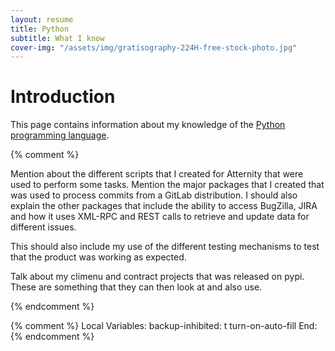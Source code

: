 ```yaml
---
layout: resume
title: Python
subtitle: What I know
cover-img: "/assets/img/gratisography-224H-free-stock-photo.jpg"
---
```


# Introduction

This page contains information about my knowledge of the [Python programming language](https://www.python.org).

{% comment %}

Mention about the different scripts that I created for Atternity that were used to perform some tasks.  Mention
the major packages that I created that was used to process commits from a GitLab distribution.  I should also
explain the other packages that include the ability to access BugZilla, JIRA and how it uses XML-RPC and REST
calls to retrieve and update data for different issues.

This should also include my use of the different testing mechanisms to test that the product was working as
expected.

Talk about my climenu and contract projects that was released on pypi.  These are something that they can then
look at and also use.

{% endcomment %}

{% comment %}
Local Variables:
backup-inhibited: t
turn-on-auto-fill
End:
{% endcomment %}
